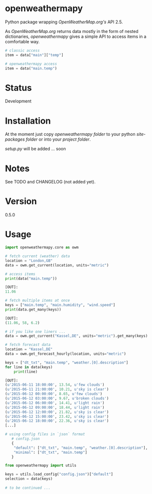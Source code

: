 # openweathermapy
Python package wrapping *OpenWeatherMap.org's* API 2.5.

As *OpenWeatherMap.org* returns data mostly in the form of nested dictionaries,
*openweathermapy* gives a simple API to access items in a comfortable way.
```Python
# classic access
item = data["main"]["temp"]

# openweathermapy access
item = data("main.temp")
```

# Status
Development

# Installation
At the moment just copy *openweathermapy folder* to your python *site-packages folder* or into your *project folder*.

*setup.py* will be added ... soon

# Notes

See TODO and CHANGELOG (not added yet).

# Version
0.5.0

# Usage
```Python
import openweathermapy.core as owm

# fetch current (weather) data
location = "London,GB"
data = owm.get_current(location, units="metric")

# access items
print(data("main.temp"))

[OUT]:
11.06

# fetch multiple items at once
keys = ["main.temp", "main.humidity", "wind.speed"]
print(data.get_many(keys))

[OUT]:
(11.06, 58, 6.2)

# if you like one liners ...
data = owm.get_current("Kassel,DE", units="metric").get_many(keys)

# fetch forecast data
location = "Kassel,DE"
data = owm.get_forecast_hourly(location, units="metric")

keys = ["dt_txt", "main.temp", "weather.[0].description"]
for line in data(keys)
	print(line)

[OUT]:
(u'2015-06-11 18:00:00', 13.54, u'few clouds')
(u'2015-06-11 21:00:00', 10.21, u'sky is clear')
(u'2015-06-12 00:00:00', 8.65, u'few clouds')
(u'2015-06-12 03:00:00', 9.67, u'broken clouds')
(u'2015-06-12 06:00:00', 14.41, u'light rain')
(u'2015-06-12 09:00:00', 18.44, u'light rain')
(u'2015-06-12 12:00:00', 21.82, u'sky is clear')
(u'2015-06-12 15:00:00', 23.42, u'sky is clear')
(u'2015-06-12 18:00:00', 22.36, u'sky is clear')
[...]

# using config files in `json` format
   # config.json
   {
	"default": ["dt_txt", "main.temp", "weather.[0].description"],
	"minimal": ["dt_txt", "main.temp"]
   }

from openweathermapy import utils

keys = utils.load_config("config.json")["default"]
selection = data(keys)
 
# to be continued ...
```
